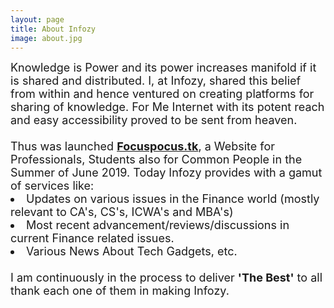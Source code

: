 ```yaml
---
layout: page
title: About Infozy
image: about.jpg
---
```


<font size="4">
Knowledge is Power and its power increases manifold if it is shared and distributed. I, at Infozy, shared this belief from within and hence ventured on creating platforms for sharing of knowledge. For Me Internet with its potent reach and easy accessibility proved to be sent from heaven. 
<br /><br />
Thus was launched <a href="https://focuspocus.tk"><b>Focuspocus.tk</b></a>, a Website for Professionals, Students also for Common People in the Summer of June 2019. Today Infozy provides with a gamut of services like:
<br />
<li>Updates on various issues in the Finance world (mostly relevant to CA's, CS's, ICWA's and MBA's)</li>
<li>Most recent advancement/reviews/discussions in current Finance related issues.</li>
<li>Various News About Tech Gadgets, etc.</li>
<br />
I am continuously in the process to deliver <b>'The Best'</b> to all thank each one of them in making Infozy. 
</font>

